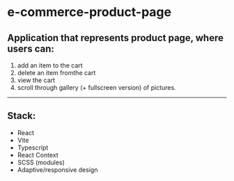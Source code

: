 # e-commerce-product-page
## Application that represents product page, where users can:
1. add an item to the cart
2. delete an item fromthe cart
3. view the cart
4. scroll through gallery (+ fullscreen version) of pictures.
***
## Stack:
+ React
+ Vite
+ Typescript
+ React Context
+ SCSS (modules)
+ Adaptive/responsive design
